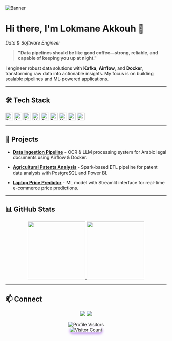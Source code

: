 <!-- Banner -->
![Banner](https://user-images.githubusercontent.com/74038190/241765440-80728820-e06b-4f96-9c9e-9df46f0cc0a5.gif)

# Hi there, I'm **Lokmane Akkouh** 👋  
*Data & Software Engineer*

> **"Data pipelines should be like good coffee—strong, reliable, and capable of keeping you up at night."**

I engineer robust data solutions with **Kafka**, **Airflow**, and **Docker**, transforming raw data into actionable insights. My focus is on building scalable pipelines and ML-powered applications.

---

## 🛠️ Tech Stack

<p>
  <img alt="Python" src="https://img.shields.io/badge/Python-3776AB?style=flat-square&logo=python&logoColor=white" height="24" />
  <img alt="Apache Kafka" src="https://img.shields.io/badge/Apache%20Kafka-231F20?style=flat-square&logo=apachekafka&logoColor=white" height="24" />
  <img alt="Spark" src="https://img.shields.io/badge/Apache%20Spark-E25A1C?style=flat-square&logo=apache-spark&logoColor=white" height="24" />
  <img alt="Airflow" src="https://img.shields.io/badge/Airflow-017CEE?style=flat-square&logo=apacheairflow&logoColor=white" height="24" />
  <img alt="Docker" src="https://img.shields.io/badge/Docker-2496ED?style=flat-square&logo=docker&logoColor=white" height="24" />
  <img alt="PostgreSQL" src="https://img.shields.io/badge/PostgreSQL-336791?style=flat-square&logo=postgresql&logoColor=white" height="24" />
  <img alt="MongoDB" src="https://img.shields.io/badge/MongoDB-47A248?style=flat-square&logo=mongodb&logoColor=white" height="24" />
  <img alt="FastAPI" src="https://img.shields.io/badge/FastAPI-009688?style=flat-square&logo=fastapi&logoColor=white" height="24" />
  <img alt="Power BI" src="https://img.shields.io/badge/Power_BI-F2C811?style=flat-square&logo=powerbi&logoColor=black" height="24" />
</p>

---

## 🚀 Projects

- **[Data Ingestion Pipeline](https://github.com/lokmane101/pipeline-project)** - OCR & LLM processing system for Arabic legal documents using Airflow & Docker.

- **[Agricultural Patents Analysis](https://github.com/lokmane101/agri-patents)** - Spark-based ETL pipeline for patent data analysis with PostgreSQL and Power BI.

- **[Laptop Price Predictor](https://github.com/lokmane101/laptop-price-ml)** - ML model with Streamlit interface for real-time e-commerce price predictions.

---

## 📊 GitHub Stats

<div align="center">
  <a href="https://github.com/lokmane101">
    <img height="180em" src="https://github-readme-stats.vercel.app/api?username=lokmane101&show_icons=true&theme=radical&include_all_commits=true&count_private=true" />
    <img height="180em" src="https://github-readme-stats.vercel.app/api/top-langs/?username=lokmane101&layout=compact&theme=radical" />
  </a>
</div>

---

## 📫 Connect

<p align="center">
  <a href="mailto:lokmaneakkouh10@gmail.com"><img src="https://img.shields.io/badge/-Email-D14836?style=for-the-badge&logo=gmail&logoColor=white"/></a>
  <a href="https://linkedin.com/in/lokmane-akkouh"><img src="https://img.shields.io/badge/-LinkedIn-0077B5?style=for-the-badge&logo=linkedin&logoColor=white"/></a>
</p>

<div align="center">
  <img src="https://readme-typing-svg.herokuapp.com?font=Fira+Code&pause=1000&color=8A2BE2&center=true&vCenter=true&width=435&lines=Thanks+for+visiting+my+profile;Profile+Views%3A+%F0%9F%94%8D+%F0%9F%91%80" alt="Profile Visitors" />
</div>

<div align="center">
  <img src="https://profile-counter.glitch.me/lokmane101/count.svg" alt="Visitor Count" style="border-radius:10px; box-shadow: 0 4px 8px rgba(138, 43, 226, 0.6);" />
</div>
